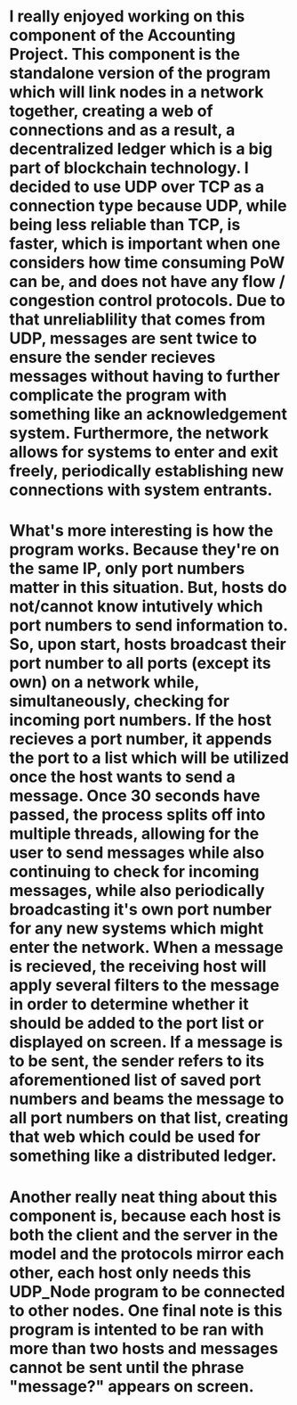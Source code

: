 # I really enjoyed working on this component of the Accounting Project. This component is the standalone version of the program which will link nodes in a network together, creating a web of connections and as a result, a decentralized ledger which is a big part of blockchain technology. I decided to use UDP over TCP as a connection type because UDP, while being less reliable than TCP, is faster, which is important when one considers how time consuming PoW can be, and does not have any flow / congestion control protocols. Due to that unreliablility that comes from UDP, messages are sent twice to ensure the sender recieves messages without having to further complicate the program with something like an acknowledgement system. Furthermore, the network allows for systems to enter and exit freely, periodically establishing new connections with system entrants.
# 
# What's more interesting is how the program works. Because they're on the same IP, only port numbers matter in this situation. But, hosts do not/cannot know intutively which port numbers to send information to. So, upon start, hosts broadcast their port number to all ports (except its own) on a network while, simultaneously, checking for incoming port numbers. If the host recieves a port number, it appends the port to a list which will be utilized once the host wants to send a message. Once 30 seconds have passed, the process splits off into multiple threads, allowing for the user to send messages while also continuing to check for incoming messages, while also periodically broadcasting it's own port number for any new systems which might enter the network. When a message is recieved, the receiving host will apply several filters to the message in order to determine whether it should be added to the port list or displayed on screen. If a message is to be sent, the sender refers to its aforementioned list of saved port numbers and beams the message to all port numbers on that list, creating that web which could be used for something like a distributed ledger.
#
# Another really neat thing about this component is, because each host is both the client and the server in the model and the protocols mirror each other, each host only needs this UDP_Node program to be connected to other nodes. One final note is this program is intented to be ran with more than two hosts and messages cannot be sent until the phrase "message?" appears on screen.
